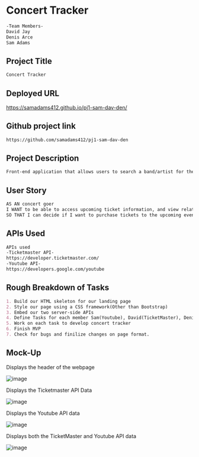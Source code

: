 # Concert Tracker 

```md
-Team Members-
David Jay
Denis Arce
Sam Adams
```

## Project Title

```md
Concert Tracker
```

## Deployed URL


https://samadams412.github.io/pj1-sam-dav-den/


## Github project link

```md
https://github.com/samadams412/pj1-sam-dav-den
```

## Project Description

```md
Front-end application that allows users to search a band/artist for the most upcoming event, provide them with ticket information as well as music video resources.
```

## User Story

```md
AS AN concert goer
I WANT to be able to access upcoming ticket information, and view related music
SO THAT I can decide if I want to purchase tickets to the upcoming event
```

## APIs Used

```md
APIs used
-Ticketmaster API-
https://developer.ticketmaster.com/
-Youtube API-
https://developers.google.com/youtube
```

## Rough Breakdown of Tasks

```md
1. Build our HTML skeleton for our landing page
2. Style our page using a CSS framework(Other than Bootstrap)
3. Embed our two server-side APIs
4. Define Tasks for each member Sam(Youtube), David(TicketMaster), Denis(Foundation),
5. Work on each task to develop concert tracker
6. Finish MVP
7. Check for bugs and finilize changes on page format.
```
## Mock-Up

Displays the header of the webpage

![image](https://user-images.githubusercontent.com/84104912/133542395-1287ce7f-f91d-406e-9589-144485470024.png)


Displays the Ticketmaster API Data

![image](https://user-images.githubusercontent.com/84104912/133542525-e76c536f-084b-46a9-9d1c-13f1887b5d0a.png)


Displays the Youtube API data

![image](https://user-images.githubusercontent.com/84104912/133542557-ed7b3b48-dd3d-42b1-9989-7e1a89a5d084.png)


Displays both the TicketMaster and Youtube API data

![image](https://github.com/samadams412/pj1-sam-dav-den/blob/main/assets/images/ctEx4.PNG)

